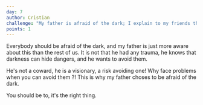 ```yaml
---
day: 7
author: Cristian
challenge: "My father is afraid of the dark; I explain to my friends that this is something normal, so that they should laugh"
points: 1
---
```


Everybody should be afraid of the dark, and my father is just more aware about this than the rest of us. It is not that he had any trauma, he knows that darkness can hide dangers, and he wants to avoid them.

He's not a coward, he is a visionary, a risk avoiding one! Why face problems when you can avoid them ?! This is why my father choses to be afraid of the dark.

You should be to, it's the right thing.